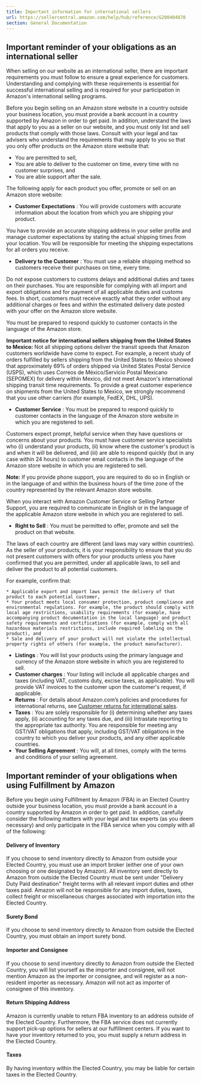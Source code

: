 ```yaml
---
title: Important information for international sellers
url: https://sellercentral.amazon.com/help/hub/reference/G200404870
section: General Documentation
---
```


##  Important reminder of your obligations as an international seller

When selling on our website as an international seller, there are important
requirements you must follow to ensure a great experience for customers.
Understanding and complying with these requirements is essential for
successful international selling and is required for your participation in
Amazon's international selling programs.

Before you begin selling on an Amazon store website in a country outside your
business location, you must provide a bank account in a country supported by
Amazon in order to get paid. In addition, understand the laws that apply to
you as a seller on our website, and you must only list and sell products that
comply with those laws. Consult with your legal and tax advisers who
understand the requirements that may apply to you so that you only offer
products on the Amazon store website that:

  * You are permitted to sell, 
  * You are able to deliver to the customer on time, every time with no customer surprises, and 
  * You are able support after the sale.

The following apply for each product you offer, promote or sell on an Amazon
store website:

  * **Customer Expectations** : You will provide customers with accurate information about the location from which you are shipping your product.

You have to provide an accurate shipping address in your seller profile and
manage customer expectations by stating the actual shipping times from your
location. You will be responsible for meeting the shipping expectations for
all orders you receive.

  * **Delivery to the Customer** : You must use a reliable shipping method so customers receive their purchases on time, every time.

Do not expose customers to customs delays and additional duties and taxes on
their purchases. You are responsible for complying with all import and export
obligations and for payment of all applicable duties and customs fees. In
short, customers must receive exactly what they order without any additional
charges or fees and within the estimated delivery date posted with your offer
on the Amazon store website.

You must be prepared to respond quickly to customer contacts in the language
of the Amazon store.

**Important notice for international sellers shipping from the United States
to Mexico:** Not all shipping options deliver the transit speeds that Amazon
customers worldwide have come to expect. For example, a recent study of orders
fulfilled by sellers shipping from the United States to Mexico showed that
approximately 69% of orders shipped via United States Postal Service (USPS),
which uses Correos de México/Servicio Postal Mexicano (SEPOMEX) for delivery
within Mexico, did not meet Amazon's international shipping transit time
requirements. To provide a great customer experience on shipments from the
United States to Mexico, we strongly recommend that you use other carriers
(for example, FedEX, DHL, UPS).

  * **Customer Service** : You must be prepared to respond quickly to customer contacts in the language of the Amazon store website in which you are registered to sell.

Customers expect prompt, helpful service when they have questions or concerns
about your products. You must have customer service specialists who (i)
understand your products, (ii) know where the customer's product is and when
it will be delivered, and (iii) are able to respond quickly (but in any case
within 24 hours) to customer email contacts in the language of the Amazon
store website in which you are registered to sell.

**Note:** If you provide phone support, you are required to do so in English
or in the language of and within the business hours of the time zone of the
country represented by the relevant Amazon store website.

When you interact with Amazon Customer Service or Selling Partner Support, you
are required to communicate in English or in the language of the applicable
Amazon store website in which you are registered to sell.

  * **Right to Sell** : You must be permitted to offer, promote and sell the product on that website.

The laws of each country are different (and laws may vary within countries).
As the seller of your products, it is your responsibility to ensure that you
do not present customers with offers for your products unless you have
confirmed that you are permitted, under all applicable laws, to sell and
deliver the product to all potential customers.

For example, confirm that:

    * Applicable export and import laws permit the delivery of that product to each potential customer,
    * Your product meets local consumer protection, product compliance and environmental regulations. For example, the product should comply with local age restrictions, usability requirements (for example, have accompanying product documentation in the local language) and product safety requirements and certifications (for example, comply with all hazardous materials restrictions, include required labeling on the product), and
    * Sale and delivery of your product will not violate the intellectual property rights of others (for example, the product manufacturer).

  * **Listings** : You will list your products using the primary language and currency of the Amazon store website in which you are registered to sell.
  * **Customer charges** : Your listing will include all applicable charges and taxes (including VAT, customs duty, excise taxes, as applicable). You will provide VAT invoices to the customer upon the customer's request, if applicable.
  * **Returns** : For details about Amazon.com’s policies and procedures for international returns, see [Customer returns for international sales](/gp/help/G201468550). 
  * **Taxes** : You are solely responsible for (i) determining whether any taxes apply, (ii) accounting for any taxes due, and (iii) Intrastate reporting to the appropriate tax authority. You are responsible for meeting any GST/VAT obligations that apply, including GST/VAT obligations in the country to which you deliver your products, and any other applicable countries.
  * **Your Selling Agreement** : You will, at all times, comply with the terms and conditions of your selling agreement.

##  Important reminder of your obligations when using Fulfillment by Amazon

Before you begin using Fulfillment by Amazon (FBA) in an Elected Country
outside your business location, you must provide a bank account in a country
supported by Amazon in order to get paid. In addition, carefully consider the
following matters with your legal and tax experts (as you deem necessary) and
only participate in the FBA service when you comply with all of the following:

#### Delivery of Inventory

If you choose to send inventory directly to Amazon from outside your Elected
Country, you must use an import broker (either one of your own choosing or one
designated by Amazon). All inventory sent directly to Amazon from outside the
Elected Country must be sent under "Delivery Duty Paid destination" freight
terms with all relevant import duties and other taxes paid. Amazon will not be
responsible for any import duties, taxes, collect freight or miscellaneous
charges associated with importation into the Elected Country.

#### Surety Bond

If you choose to send inventory directly to Amazon from outside the Elected
Country, you must obtain an import surety bond.

#### Importer and Consignee

If you choose to send inventory directly to Amazon from outside the Elected
Country, you will list yourself as the importer and consignee, will not
mention Amazon as the importer or consignee, and will register as a non-
resident importer as necessary. Amazon will not act as importer of consignee
of this inventory.

#### Return Shipping Address

Amazon is currently unable to return FBA inventory to an address outside of
the Elected Country. Furthermore, the FBA service does not currently support
pick-up options for sellers at our fulfillment centers. If you want to have
your inventory returned to you, you must supply a return address in the
Elected Country.

#### Taxes

By having inventory within the Elected Country, you may be liable for certain
taxes in the Elected Country.

